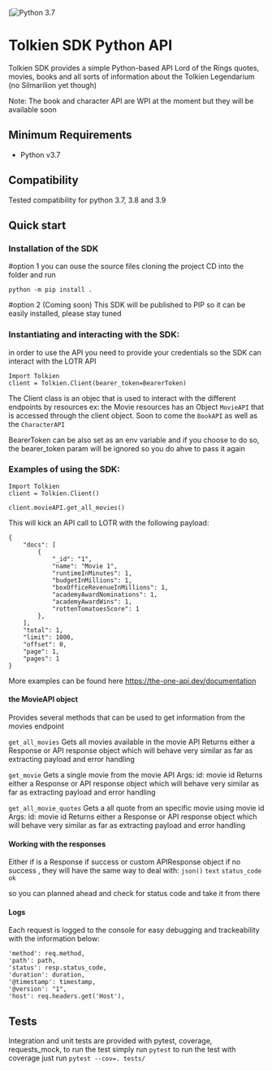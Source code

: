 
[![Python 3.7](https://www.python.org/)


# Tolkien SDK Python API

Tolkien SDK provides a simple Python-based API Lord of the Rings quotes, movies, books and all sorts of information about the Tolkien Legendarium (no Silmarilion yet though)

Note:
The book and character API are WPI at the moment but they will be available soon

## Minimum Requirements

* Python v3.7

## Compatibility
Tested compatibility for python 3.7, 3.8 and 3.9

## Quick start

### Installation of the SDK
#option 1
you can ouse the source files cloning the project
CD into the folder and run
```
python -m pip install .
```
#option 2 (Coming soon)
This SDK will be published to PIP so it can be easily installed, please stay tuned


### Instantiating and interacting with the SDK:
in order to use the API you need to provide your credentials so the SDK can interact with the LOTR API
```
Import Tolkien
client = Tolkien.Client(bearer_token=BearerToken)
```
The Client class is an objec that is used to interact with the different endpoints by resources ex: the Movie resources has an Object `MovieAPI` that is accessed through the client object. Soon to come the `BookAPI` as well as the `CharacterAPI`

BearerToken can be also set as an env variable and if you choose to do so, the bearer_token param will be ignored so you do ahve to pass it again

### Examples of using the SDK:
```
Import Tolkien
client = Tolkien.Client()

client.movieAPI.get_all_movies()
```

This will kick an API call to LOTR with the following payload:

```
{
    "docs": [
        {
            "_id": "1",
            "name": "Movie 1",
            "runtimeInMinutes": 1,
            "budgetInMillions": 1,
            "boxOfficeRevenueInMillions": 1,
            "academyAwardNominations": 1,
            "academyAwardWins": 1,
            "rottenTomatoesScore": 1
        },
    ],
    "total": 1,
    "limit": 1000,
    "offset": 0,
    "page": 1,
    "pages": 1
}
```
More examples can be found here https://the-one-api.dev/documentation


#### the MovieAPI object
Provides several methods that can be used to get information from the movies endpoint

`get_all_movies`
Gets all movies available in the movie API
Returns either a Response or API response object which will behave
very similar as far as extracting payload and error handling

`get_movie`
Gets a single movie from the movie API
Args:
    id: movie id
Returns either a Response or API response object which will behave
very similar as far as extracting payload and error handling

`get_all_movie_quotes`
Gets a all quote from an specific movie using movie id
Args:
    id: movie id
Returns either a Response or API response object which will behave
very similar as far as extracting payload and error handling

#### Working with the responses
Either if is a Response if success or custom APIResponse object if no success , they will have the same way to deal with:
`json()`
`text`
`status_code`
`ok`

so you can planned ahead and check for status code and take it from there


#### Logs

Each request is logged to the console for easy debugging and trackeability with the information below:

```
'method': req.method,
'path': path,
'status': resp.status_code,
'duration': duration,
'@timestamp': timestamp,
'@version': "1",
'host': req.headers.get('Host'),
```

## Tests

Integration and unit tests are provided with pytest, coverage, requests_mock, to run the test simply run
`pytest`
to run the test with coverage just run
`pytest --cov=. tests/`
